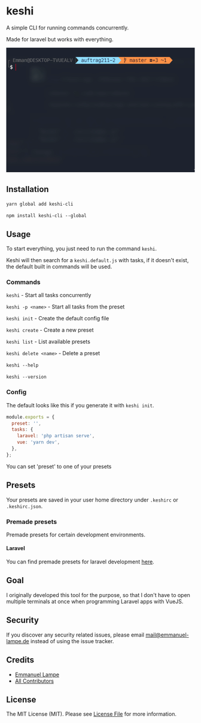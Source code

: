 # keshi

A simple CLI for running commands concurrently.

Made for laravel but works with everything.

<img src="./.github/preview/showcase.gif" />

## Installation

`yarn global add keshi-cli`

`npm install keshi-cli --global`

## Usage

To start everything, you just need to run the command `keshi`.

Keshi will then search for a `keshi.default.js` with tasks, if it doesn't exist, the default built in commands will be used.

### Commands

`keshi` - Start all tasks concurrently

`keshi -p <name>` - Start all tasks from the preset

`keshi init` - Create the default config file

`keshi create` - Create a new preset

`keshi list` - List available presets

`keshi delete <name>` - Delete a preset

`keshi --help`

`keshi --version`

### Config

The default looks like this if you generate it with `keshi init`.

```js
module.exports = {
  preset: '',
  tasks: {
    laravel: 'php artisan serve',
    vue: 'yarn dev',
  },
};
```

You can set 'preset' to one of your presets

## Presets

Your presets are saved in your user home directory under `.keshirc` or `.keshirc.json`.

### Premade presets

Premade presets for certain development environments.

#### Laravel

You can find premade presets for laravel development [here](./presets/laravel-development.json).

## Goal

I originally developed this tool for the purpose, so that I don't have to open multiple terminals at once when programming Laravel apps with VueJS.

## Security

If you discover any security related issues, please email mail@emmanuel-lampe.de instead of using the issue tracker.

## Credits

- [Emmanuel Lampe](https://github.com/rexlmanu)
- [All Contributors](../../contributors)

## License

The MIT License (MIT). Please see [License File](LICENSE.md) for more information.
